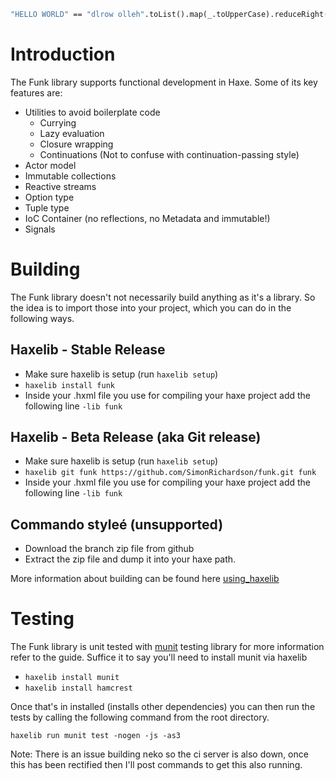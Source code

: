 ```haxe
"HELLO WORLD" == "dlrow olleh".toList().map(_.toUpperCase).reduceRight(_.plus_).get()
```

# Introduction
The Funk library supports functional development in Haxe. Some of its key features are:

* Utilities to avoid boilerplate code
  * Currying
  * Lazy evaluation
  * Closure wrapping
  * Continuations (Not to confuse with continuation-passing style)
* Actor model
* Immutable collections
* Reactive streams
* Option type
* Tuple type
* IoC Container (no reflections, no Metadata and immutable!)
* Signals

# Building
The Funk library doesn't not necessarily build anything as it's a library. So the idea is to import 
those into your project, which you can do in the following ways.

## Haxelib - Stable Release

* Make sure haxelib is setup (run ```haxelib setup```)
* ``` haxelib install funk ```
* Inside your .hxml file you use for compiling your haxe project add the following line ``` -lib funk ```

## Haxelib - Beta Release (aka Git release)

* Make sure haxelib is setup (run ```haxelib setup```)
* ``` haxelib git funk https://github.com/SimonRichardson/funk.git funk ```
* Inside your .hxml file you use for compiling your haxe project add the following line ``` -lib funk ```

## Commando styleé (unsupported)

* Download the branch zip file from github
* Extract the zip file and dump it into your haxe path.

More information about building can be found here [using_haxelib](http://haxe.org/doc/haxelib/using_haxelib)

# Testing
The Funk library is unit tested with [munit](https://github.com/massiveinteractive/MassiveUnit) 
testing library for more information refer to the guide. Suffice it to say you'll need to install 
munit via haxelib

* ``` haxelib install munit ```
* ``` haxelib install hamcrest ```

Once that's in installed (installs other dependencies) you can then run the tests by calling the 
following command from the root directory. 

``` haxelib run munit test -nogen -js -as3 ```

Note: There is an issue building neko so the ci server is also down, once this has been rectified 
then I'll post commands to get this also running.